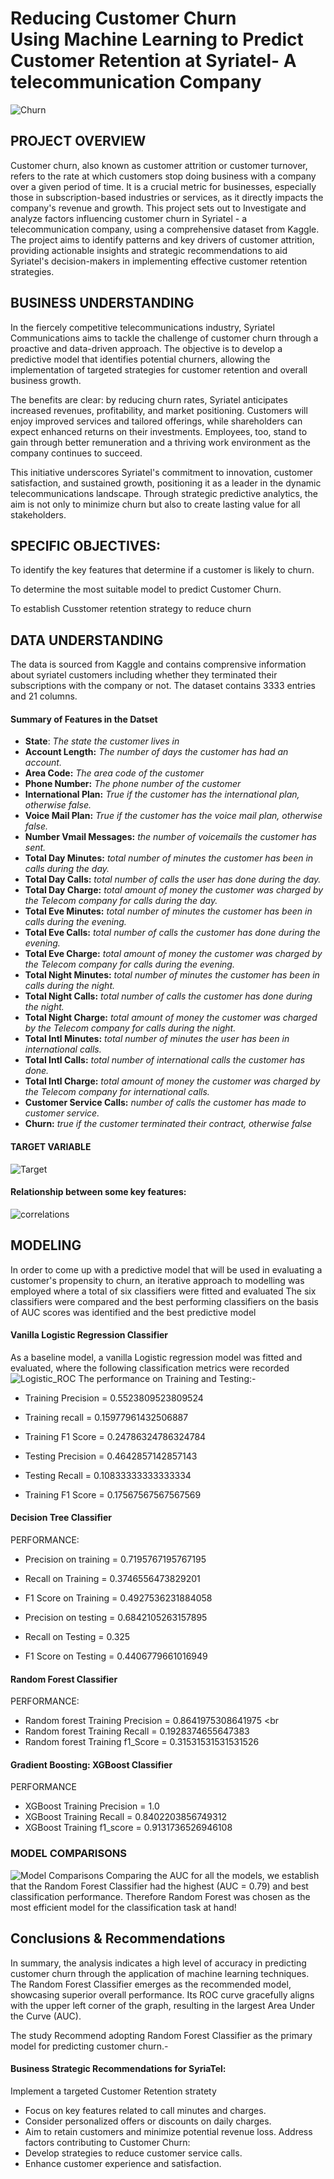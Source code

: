 # Reducing Customer Churn <br> Using Machine Learning to Predict Customer Retention at Syriatel- A telecommunication Company

![Churn](churn.png)
## PROJECT OVERVIEW
Customer churn, also known as customer attrition or customer turnover, refers to the rate at which customers stop doing business with a company over a given period of time. It is a crucial metric for businesses, especially those in subscription-based industries or services, as it directly impacts the company's revenue and growth.
This project sets out to Investigate and analyze factors influencing customer churn in Syriatel - a telecommunication company, using a comprehensive dataset from Kaggle. The project aims to identify patterns and key drivers of customer attrition, providing actionable insights and strategic recommendations to aid Syriatel's decision-makers in implementing effective customer retention strategies.

## BUSINESS UNDERSTANDING
In the fiercely competitive telecommunications industry, Syriatel Communications aims to tackle the challenge of customer churn through a proactive and data-driven approach. The objective is to develop a predictive model that identifies potential churners, allowing the implementation of targeted strategies for customer retention and overall business growth.

The benefits are clear: by reducing churn rates, Syriatel anticipates increased revenues, profitability, and market positioning. Customers will enjoy improved services and tailored offerings, while shareholders can expect enhanced returns on their investments. Employees, too, stand to gain through better remuneration and a thriving work environment as the company continues to succeed.

This initiative underscores Syriatel's commitment to innovation, customer satisfaction, and sustained growth, positioning it as a leader in the dynamic telecommunications landscape. Through strategic predictive analytics, the aim is not only to minimize churn but also to create lasting value for all stakeholders.

## SPECIFIC OBJECTIVES:
To identify the key features that determine if a customer is likely to churn.

To determine the most suitable model to predict Customer Churn.

To establish Cusstomer retention strategy to reduce churn


## DATA UNDERSTANDING
The data is sourced from Kaggle and contains comprensive information about syriatel customers including whether they terminated their subscriptions with the company or not. 
The dataset contains 3333 entries and 21 columns. 

#### Summary of Features in the Datset

- **State**: *The state the customer lives in*
- **Account Length:** *The number of days the customer has had an account.*
- **Area Code:** *The area code of the customer*
- **Phone Number:** *The phone number of the customer*
- **International Plan:** *True if the customer has the international plan, otherwise false.*
- **Voice Mail Plan:** *True if the customer has the voice mail plan, otherwise false.*
- **Number Vmail Messages:** *the number of voicemails the customer has sent.*
- **Total Day Minutes:** *total number of minutes the customer has been in calls during the day.*
- **Total Day Calls:** *total number of calls the user has done during the day.*
- **Total Day Charge:** *total amount of money the customer was charged by the Telecom company for calls during the day.*
- **Total Eve Minutes:** *total number of minutes the customer has been in calls during the evening.*
- **Total Eve Calls:** *total number of calls the customer has done during the evening.*
- **Total Eve Charge:** *total amount of money the customer was charged by the Telecom company for calls during the evening.*
- **Total Night Minutes:** *total number of minutes the customer has been in calls during the night.*
- **Total Night Calls:** *total number of calls the customer has done during the night.*
- **Total Night Charge:** *total amount of money the customer was charged by the Telecom company for calls during the night.*
- **Total Intl Minutes:** *total number of minutes the user has been in international calls.*
- **Total Intl Calls:** *total number of international calls the customer has done.*
- **Total Intl Charge:** *total amount of money the customer was charged by the Telecom company for international calls.*
- **Customer Service Calls:** *number of calls the customer has made to customer service.*
- **Churn:** *true if the customer terminated their contract, otherwise false*

#### TARGET VARIABLE
![Target](TARGET.png)

#### Relationship between some key features:
![correlations](correlations.png)

## MODELING
In order to come up with a predictive model that will be used in evaluating a customer's propensity to churn, an iterative approach to modelling was employed where a total of six classifiers were fitted and evaluated
The six classifiers were compared and the best performing classifiers on the basis of AUC scores was identified and the best predictive model
#### Vanilla Logistic Regression Classifier
As a baseline model, a vanilla Logistic regression model was fitted and evaluated, where the following classification metrics were recorded
![Logistic_ROC](Rogreg_roc.png)
The performance on Training and Testing:-<br>
- Training Precision = 0.5523809523809524
- Training recall = 0.15977961432506887
- Training F1 Score = 0.24786324786324784
   
- Testing Precision = 0.4642857142857143<br>
- Testing Recall =  0.10833333333333334<br>
- Training F1 Score = 0.17567567567567569 <br>

#### Decision Tree Classifier
PERFORMANCE:
- Precision on training = 0.7195767195767195 <br>
- Recall on Training = 0.3746556473829201 <br>
- F1 Score on Training = 0.4927536231884058<br>

- Precision on testing = 0.6842105263157895 <br>
- Recall on Testing = 0.325 <br>
- F1 Score on Testing = 0.4406779661016949<br>

#### Random Forest Classifier
PERFORMANCE:
- Random forest Training Precision = 0.8641975308641975 <br
- Random forest Training Recall = 0.1928374655647383<br>
- Random forest Training f1_Score = 0.31531531531531526<br>

#### Gradient Boosting: XGBoost Classifier
PERFORMANCE
- XGBoost Training Precision =  1.0 <br>
- XGBoost Training Recall =  0.8402203856749312<br>
- XGBoost Training f1_score =  0.9131736526946108<br>

### MODEL COMPARISONS
![Model Comparisons](comparisons.png)
Comparing the AUC for all the models, we establish that the Random Forest Classifier had the highest (AUC = 0.79) and best classification performance. Therefore Random Forest was chosen as the most efficient model for the classification task at hand!
## Conclusions & Recommendations
In summary, the analysis indicates a high level of accuracy in predicting customer churn through the application of machine learning techniques. The Random Forest Classifier emerges as the recommended model, showcasing superior overall performance. Its ROC curve gracefully aligns with the upper left corner of the graph, resulting in the largest Area Under the Curve (AUC).

The study Recommend adopting Random Forest Classifier as the primary model for predicting customer churn.-<br>
#### Business Strategic Recommendations for SyriaTel:
Implement a targeted Customer Retention stratety
- Focus on key features related to call minutes and charges.
- Consider personalized offers or discounts on daily charges.
- Aim to retain customers and minimize potential revenue loss.
Address factors contributing to Customer Churn:
- Develop strategies to reduce customer service calls.
- Enhance customer experience and satisfaction.
